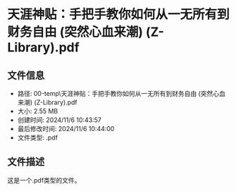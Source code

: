 ﻿# 天涯神贴：手把手教你如何从一无所有到财务自由 (突然心血来潮) (Z-Library).pdf

## 文件信息
- 路径: 00-temp\天涯神贴：手把手教你如何从一无所有到财务自由 (突然心血来潮) (Z-Library).pdf
- 大小: 2.55 MB
- 创建时间: 2024/11/6 10:43:57
- 最后修改时间: 2024/11/6 10:44:00
- 文件类型: .pdf

## 文件描述
这是一个.pdf类型的文件。

